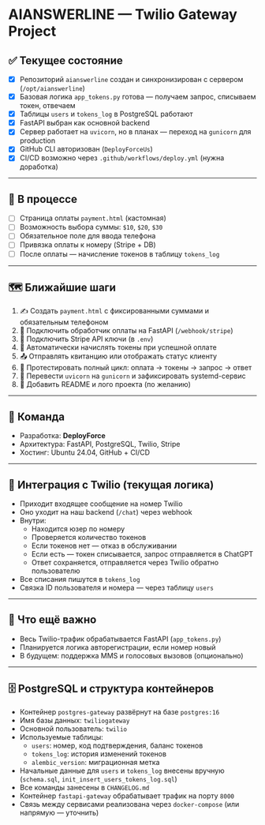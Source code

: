 # AIANSWERLINE — Twilio Gateway Project

## ✅ Текущее состояние

- [x] Репозиторий `aianswerline` создан и синхронизирован с сервером (`/opt/aianswerline`)
- [x] Базовая логика `app_tokens.py` готова — получаем запрос, списываем токен, отвечаем
- [x] Таблицы `users` и `tokens_log` в PostgreSQL работают
- [x] FastAPI выбран как основной backend
- [x] Сервер работает на `uvicorn`, но в планах — переход на `gunicorn` для production
- [x] GitHub CLI авторизован (`DeployForceUs`)
- [x] CI/CD возможно через `.github/workflows/deploy.yml` (нужна доработка)

---

## 🔧 В процессе

- [ ] Страница оплаты `payment.html` (кастомная)
- [ ] Возможность выбора суммы: `$10`, `$20`, `$30`
- [ ] Обязательное поле для ввода телефона
- [ ] Привязка оплаты к номеру (Stripe + DB)
- [ ] После оплаты — начисление токенов в таблицу `tokens_log`

---

## 🗺️ Ближайшие шаги

1. ✍️ Создать `payment.html` с фиксированными суммами и обязательным телефоном
2. 🔄 Подключить обработчик оплаты на FastAPI (`/webhook/stripe`)
3. 🔐 Подключить Stripe API ключи (в `.env`)
4. 🧾 Автоматически начислять токены при успешной оплате
5. 📤 Отправлять квитанцию или отображать статус клиенту
6. 🧪 Протестировать полный цикл: оплата → токены → запрос → ответ
7. 🚀 Перевести `uvicorn` на `gunicorn` и зафиксировать systemd-сервис
8. 🧠 Добавить README и лого проекта (по желанию)

---

## 👥 Команда

- Разработка: **DeployForce**
- Архитектура: FastAPI, PostgreSQL, Twilio, Stripe
- Хостинг: Ubuntu 24.04, GitHub + CI/CD
---

## 📲 Интеграция с Twilio (текущая логика)

- Приходит входящее сообщение на номер Twilio
- Оно уходит на наш backend (`/chat`) через webhook
- Внутри:
  - Находится юзер по номеру
  - Проверяется количество токенов
  - Если токенов нет — отказ в обслуживании
  - Если есть — токен списывается, запрос отправляется в ChatGPT
  - Ответ сохраняется, отправляется через Twilio обратно пользователю
- Все списания пишутся в `tokens_log`
- Связка ID пользователя и номера — через таблицу `users`

---

## 🤖 Что ещё важно

- Весь Twilio-трафик обрабатывается FastAPI (`app_tokens.py`)
- Планируется логика авторегистрации, если номер новый
- В будущем: поддержка MMS и голосовых вызовов (опционально)

---

## 🗄️ PostgreSQL и структура контейнеров

- Контейнер `postgres-gateway` развёрнут на базе `postgres:16`
- Имя базы данных: `twiliogateway`
- Основной пользователь: `twilio`
- Используемые таблицы:
  - `users`: номер, код подтверждения, баланс токенов
  - `tokens_log`: история изменений токенов
  - `alembic_version`: миграционная метка
- Начальные данные для `users` и `tokens_log` внесены вручную (`schema.sql`, `init_insert_users_tokens_log.sql`)
- Все команды занесены в `CHANGELOG.md`
- Контейнер `fastapi-gateway` обрабатывает трафик на порту `8000`
- Связь между сервисами реализована через `docker-compose` (или напрямую — уточнить)
